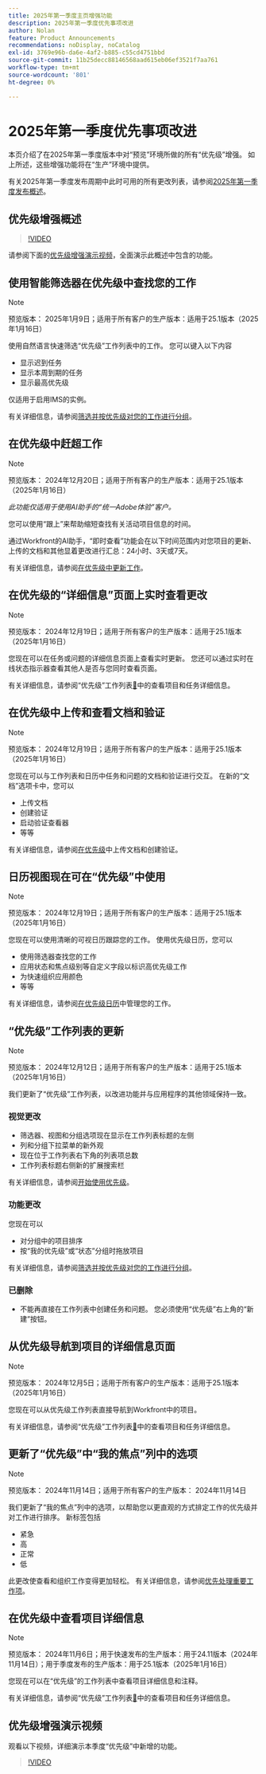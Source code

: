 ```yaml
---
title: 2025年第一季度主页增强功能
description: 2025年第一季度优先事项改进
author: Nolan
feature: Product Announcements
recommendations: noDisplay, noCatalog
exl-id: 3769e96b-da6e-4af2-b885-c55cd4751bbd
source-git-commit: 11b25decc88146568aad615eb06ef3521f7aa761
workflow-type: tm+mt
source-wordcount: '801'
ht-degree: 0%

---
```


# 2025年第一季度优先事项改进

本页介绍了在2025年第一季度版本中对“预览”环境所做的所有“优先级”增强。 如上所述，这些增强功能将在“生产”环境中提供。

有关2025年第一季度发布周期中此时可用的所有更改列表，请参阅[&#x200B; 2025年第一季度发布概述](/help/quicksilver/product-announcements/product-releases/25-q1-release-activity/25-q1-release-overview.md)。

## 优先级增强概述

>[!VIDEO](https://video.tv.adobe.com/v/3442750/?quality=12&learn=on)

请参阅下面的[优先级增强演示视频](#priorities-enhancements-demo-video)，全面演示此概述中包含的功能。

## 使用智能筛选器在优先级中查找您的工作

>[!NOTE]
>
>预览版本： 2025年1月9日；适用于所有客户的生产版本：适用于25.1版本（2025年1月16日）

使用自然语言快速筛选“优先级”工作列表中的工作。 您可以键入以下内容

* 显示迟到任务
* 显示本周到期的任务
* 显示最高优先级

仅适用于启用IMS的实例。

有关详细信息，请参阅[筛选并按优先级对您的工作进行分组](/help/quicksilver/workfront-basics/priorities/filter-group-work-priorities.md)。

## 在优先级中赶超工作

>[!NOTE]
>
>预览版本： 2024年12月20日；适用于所有客户的生产版本：适用于25.1版本（2025年1月16日）
>
>_此功能仅适用于使用AI助手的“统一Adobe体验”客户。_

您可以使用“跟上”来帮助缩短查找有关活动项目信息的时间。

通过Workfront的AI助手，“即时查看”功能会在以下时间范围内对您项目的更新、上传的文档和其他显着更改进行汇总：24小时、3天或7天。

有关详细信息，请参阅[在优先级中更新工作](/help/quicksilver/workfront-basics/priorities/catch-me-up.md)。

## 在优先级的“详细信息”页面上实时查看更改

>[!NOTE]
>
>预览版本： 2024年12月19日；适用于所有客户的生产版本：适用于25.1版本（2025年1月16日）

您现在可以在任务或问题的详细信息页面上查看实时更新。 您还可以通过实时在线状态指示器查看其他人是否与您同时查看页面。

有关详细信息，请参阅“优先级”工作列表[&#128279;](/help/quicksilver/workfront-basics/priorities/view-task-project-details.md)中的查看项目和任务详细信息。

## 在优先级中上传和查看文档和验证

>[!NOTE]
>
>预览版本： 2024年12月19日；适用于所有客户的生产版本：适用于25.1版本（2025年1月16日）

您现在可以与工作列表和日历中任务和问题的文档和验证进行交互。 在新的“文档”选项卡中，您可以

* 上传文档
* 创建验证
* 启动验证查看器
* 等等

有关详细信息，请参阅[在优先级](/help/quicksilver/workfront-basics/priorities/documents-and-proofs-priorities.md)中上传文档和创建验证。

## 日历视图现在可在“优先级”中使用

>[!NOTE]
>
>预览版本： 2024年12月19日；适用于所有客户的生产版本：适用于25.1版本（2025年1月16日）

您现在可以使用清晰的可视日历跟踪您的工作。 使用优先级日历，您可以

* 使用筛选器查找您的工作
* 应用状态和焦点级别等自定义字段以标识高优先级工作
* 为快速组织应用颜色
* 等等

有关详细信息，请参阅[在优先级日历](/help/quicksilver/workfront-basics/priorities/calendar-priorities.md)中管理您的工作。

## “优先级”工作列表的更新

>[!NOTE]
>
>预览版本： 2024年12月12日；适用于所有客户的生产版本：适用于25.1版本（2025年1月16日）

我们更新了“优先级”工作列表，以改进功能并与应用程序的其他领域保持一致。

### 视觉更改

* 筛选器、视图和分组选项现在显示在工作列表标题的左侧
* 列和分组下拉菜单的新外观
* 现在位于工作列表右下角的列表项总数
* 工作列表标题右侧新的扩展搜索栏

有关详细信息，请参阅[开始使用优先级](/help/quicksilver/workfront-basics/priorities/get-started-with-priorities.md)。

### 功能更改

您现在可以

* 对分组中的项目排序
* 按“我的优先级”或“状态”分组时拖放项目

有关详细信息，请参阅[筛选并按优先级对您的工作进行分组](/help/quicksilver/workfront-basics/priorities/filter-group-work-priorities.md)。

### 已删除

* 不能再直接在工作列表中创建任务和问题。 您必须使用“优先级”右上角的“新建”按钮。

## 从优先级导航到项目的详细信息页面

>[!NOTE]
>
>预览版本： 2024年12月5日；适用于所有客户的生产版本：适用于25.1版本（2025年1月16日）

您现在可以从优先级工作列表直接导航到Workfront中的项目。

有关详细信息，请参阅“优先级”工作列表[&#128279;](/help/quicksilver/workfront-basics/priorities/view-task-project-details.md)中的查看项目和任务详细信息。

## 更新了“优先级”中“我的焦点”列中的选项

>[!NOTE]
>
>预览版本： 2024年11月14日；适用于所有客户的生产版本： 2024年11月14日

我们更新了“我的焦点”列中的选项，以帮助您以更直观的方式排定工作的优先级并对工作进行排序。 新标签包括

* 紧急
* 高
* 正常
* 低

此更改使查看和组织工作变得更加轻松。 有关详细信息，请参阅[优先处理重要工作项](/help/quicksilver/workfront-basics/priorities/prioritize-work-items.md)。

## 在优先级中查看项目详细信息

>[!NOTE]
>
>预览版本： 2024年11月6日；用于快速发布的生产版本：用于24.11版本（2024年11月14日）；用于季度发布的生产版本：用于25.1版本（2025年1月16日）

您现在可以在“优先级”的工作列表中查看项目详细信息和注释。

有关详细信息，请参阅“优先级”工作列表[&#128279;](/help/quicksilver/workfront-basics/priorities/view-task-project-details.md)中的查看项目和任务详细信息。

## 优先级增强演示视频

观看以下视频，详细演示本季度“优先级”中新增的功能。

>[!VIDEO](https://video.tv.adobe.com/v/3442751/?quality=12&learn=on)


